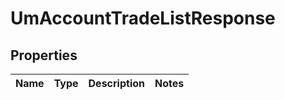 

# UmAccountTradeListResponse


## Properties

| Name | Type | Description | Notes |
|------------ | ------------- | ------------- | -------------|



